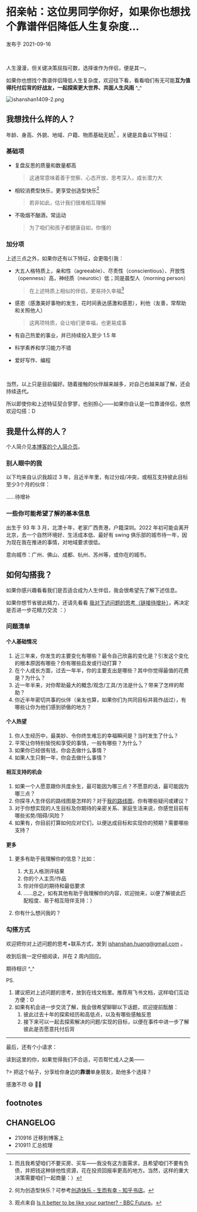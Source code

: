 # 招亲帖：这位男同学你好，如果你也想找个靠谱伴侣降低人生复杂度…
发布于 2021-09-16 

<br> 


人生漫漫，但关键决策屈指可数，选择谁作为伴侣，便是其一。

如果你也想找个靠谱伴侣降低人生复杂度，欢迎往下看，看看咱们有无可能**互为值得托付后背的好战友，一起探索更大世界、共面人生风雨** ^_^


![ishanshan1409-2.png](http://ishanshan.zoomquiet.top/share/ishanshan1409-2.png?imageView2/2/w/400 ':size=100')


## 我想找什么样的人？

年龄、身高、外貌、地域、户籍、物质基础无妨[^1]  ，关键是具备以下特征：

### 基础项

* 复盘反思的质量和数量都高

    > 这通常意味着善于觉察、心态开放、思考深入，成长潜力大

* 相较消费型快乐，更享受创造型快乐[^2]

    > 若非如此，估计我们很难相互理解

* 不吸烟不酗酒，常运动

    > 为了咱们和孩子都健康自如，你懂的

### 加分项

上述三点之外，如果你还有以下特征，会更吸引我：

* 大五人格特质上，亲和性（agreeable）、尽责性（conscientious）、开放性（openness）高，神经质（neurotic）低；同是晨型人（morning person）

    > 在上述特质上相似的伴侣，更易持久幸福[^3] 

* 感恩（感激美好事物的发生，花时间表达感激和感恩），利他（友善，常帮助和关照他人）
    
    > 这两项特质，会让咱们更幸福，也更易成事

* 有自己热爱的事业，并已持续投入至少 1.5 年
* 科学素养和学习能力不错
* 爱好写作、编程

<br> 

当然，以上只是目前偏好。随着接触的伙伴越来越多，对自己也越来越了解，还会持续迭代。

所以即使你和上述特征契合寥寥，也别担心——如果你自认是一位靠谱伴侣，依然欢迎勾搭：D


## 我是什么样的人？

个人简介见[本博客的个人简介页](about/)。


### 别人眼中的我

以下均来自认识我超过 3 年，且近半年里，有过分歧/冲突，或相互支持彼此目标至少3个月的伙伴：

……待增补

### 一些你可能希望了解的基本信息

出生于 93 年 3 月，北漂十年，老家广西贵港，户籍深圳。2022 年初可能会离开北京，去一个自然环境好、生活成本低、最好有 swing 俱乐部的城市待一年，因为现在我在推进的事情，对地域要求很低。

意向城市：广州、佛山、成都、杭州、苏州等，或你在的城市。




## 如何勾搭我？

如果你感兴趣看看我们是否适合成为人生伴侣，我会很希望先了解下述信息。

如果你想节省彼此精力，还请先看看 [我对下述问题的思考（链接待增补）]()，再决定是否进一步花精力交流 ：）

### 问题清单

#### 个人基础情况

1. 近三年来，你发生的主要变化有哪些？最令自己欣喜的变化是？引发这个变化的根本原因有哪些？你有哪些启发或行动打算？ 
2. 在个人成长方面，过去一年半，你的主要支出是哪些？其中你觉得最值的花费是？为什么？
3. 近一年半来，对你帮助最大的概念/观念/工具/方法是什么？带来了怎样的帮助？ 
4. 你近半年密切共事的伙伴（亲友也算，如果你们为共同目标并肩作战过），有哪些让你为他们感到骄傲的地方？

#### 个人热望

1. 你人生经历中，最美妙、令你终生难忘的幸福瞬间是？当时发生了什么？
2. 平常让你特别愉悦和享受的事情，一般有哪些？为什么？
3. 如果你已经很有钱，你会去做什么事情？
4. 如果人生只剩一年，你会去做什么事情？

#### 相互支持的机会

1. 如果一个人愿意跟你共度余生，最可能因为哪三点？不愿意的话，最可能因为哪三点？
2. 你探寻人生伴侣的路线图是怎样的？对于[我的路线图](family/lifep_roadmap.md)，你有哪些疑问或建议？
3. 对于你想实现的人生目标及你期待的亲密关系、家庭生活来说，你感觉目前有哪些劣势/阻碍/风险？
4. 如果有，你目前打算如何应对它们，以便达成目标和实现你的预期？需要哪些支持？


#### 更多

1. 更多有助于我理解你的信息？比如：
    1. 大五人格测评结果
    2. 你的个人主页/作品
    3. 你对伴侣的期待和最低要求
    4. ……总之，如有其他有助于我理解你的内容，欢迎抛来，以便了解彼此匹配程度、易于相互陪伴支持：）

2. 你有什么想问我的？

### 勾搭方式


欢迎把你对上述问题的思考+联系方式，发到 ishanshan.huang@gmail.com 。

收到后我一定仔细阅读，并在 2 周内回应。

期待相识 ^_^


PS. 
1. 建议把对上述问题的思考，放到在线文档里。推荐用飞书文档，这样咱们互动方便：D
2. 如果有机会进一步交流了解，我会很希望聊聊以下话题，欢迎提前酝酿：
    1. 彼此过去十年的探索经历和高低点，以及有哪些感触反思
    2. 接下来可以一起去探索解决的问题/实现的目标，以便在事件中进一步了解彼此是否愿意托付后背


---

最后，还有个小请求：

读到这里的你，如果觉得我们不合适，可否帮忙成人之美——

?> 把这个帖子，分享给你身边的**靠谱**单身朋友，助他多个选择？

感激不尽 😄 🙌🏻



## footnotes



[^2]: 何为创造型快乐？可参考[创造快乐 - 生而有幸 - 知乎书店](https://www.zhihu.com/pub/reader/19550816/chapter/873650259174227968)。
[^3]: 观点来自 [Is it better to be like your partner? - BBC Future](https://www.bbc.com/future/article/20181011-are-relationships-better-if-partners-are-more-similar)。
[^1]:  而且我希望咱们不要买房、买车——我没有这方面需求，且希望咱们不要有负债，并把钱这种排他性资源，花在投资回报率更高的地方。当然，这样的重大决策需要咱们一起商量：）

## CHANGELOG 

- 210916 迁移到博客上
- 210911 汇总梳理 